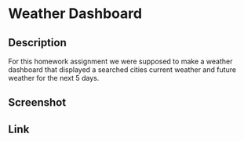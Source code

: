 # Weather Dashboard

## Description
For this homework assignment we were supposed to make a weather dashboard that displayed a searched cities current weather and future weather for the next 5 days.

## Screenshot

## Link